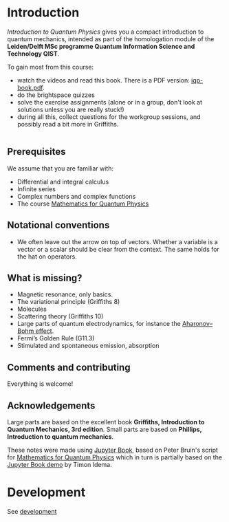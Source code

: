 # Introduction

*Introduction to Quantum Physics* gives you a compact introduction to quantum mechanics, intended as part of the homologation module of the **Leiden/Delft MSc programme Quantum Information Science and Technology QIST**.

To gain most from this course:
* watch the videos and read this book. There is a PDF version: [iqp-book.pdf](https://quphotonics.org/qist/iqp/iqp-book/iqp-book.pdf).
* do the brightspace quizzes
* solve the exercise assignments (alone or in a group, don't look at solutions unless you are really stuck!)
* during all this, collect questions for the workgroup sessions, and possibly read a bit more in Griffiths.

<!-- make deeper but https://github.com/executablebooks/jupyter-book/issues/1131 -->
```{tableofcontents}
```

## Prerequisites

We assume that you are familiar with:

- Differential and integral calculus
- Infinite series
- Complex numbers and complex functions
- The course [Mathematics for Quantum Physics](https://pub.math.leidenuniv.nl/~bruinpj/MQP/)

## Notational conventions

* We often leave out the arrow on top of vectors. Whether a variable is a vector or a scalar should be clear from the context. The same holds for the hat on operators.

## What is missing?

* Magnetic resonance, only basics.
* The variational principle (Griffiths 8)
* Molecules
* Scattering theory (Griffiths 10)
* Large parts of quantum electrodynamics, for instance the [Aharonov–Bohm effect](https://en.wikipedia.org/wiki/Aharonov%E2%80%93Bohm_effect).
* Fermi’s Golden Rule (G11.3)
* Stimulated and spontaneous emission, absorption

## Comments and contributing

Everything is welcome!

## Acknowledgements

Large parts are based on the excellent book **Griffiths, Introduction to Quantum Mechanics, 3rd edition**. Small parts are based on **Phillips, Introduction to quantum mechanics**.

These notes were made using [Jupyter Book](https://jupyterbook.org/), based on Peter Bruin's script for [Mathematics for Quantum Physics](https://pub.math.leidenuniv.nl/~bruinpj/MQP/) which in turn is partially based on the [Jupyter
Book demo](https://idemalab.tudelft.nl/jupyterbookdemo/) by Timon
Idema.

# Development

See [development](./development.md)
